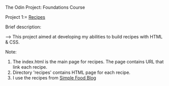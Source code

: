 The Odin Project: Foundations Course

Project 1:= [Recipes ](https://www.theodinproject.com/lessons/foundations-recipes)

Brief description: 

--> This project aimed at developing my abilities to build recipes with HTML & CSS.

Note:

1. The index.html is the main page for recipes. The page contains URL that link each recipe.
2. Directory 'recipes' contains HTML page for each recipe.
3. I use the recipes from [Simple Food Blog](https://simplefood.blog/recipes/)